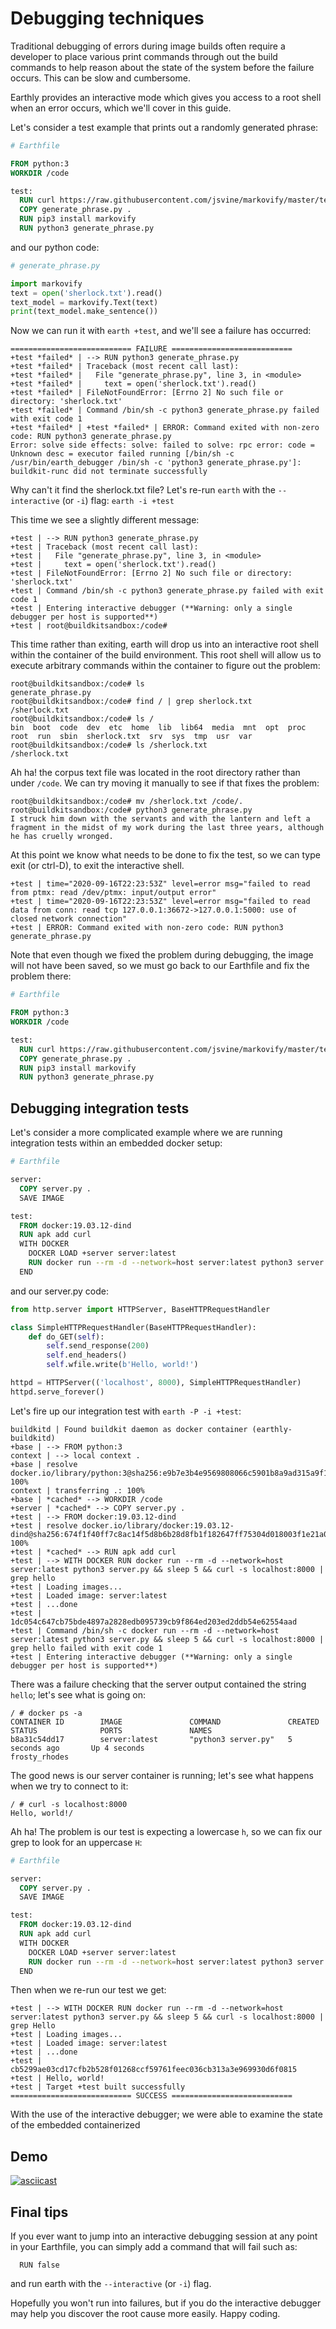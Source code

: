 # Debugging techniques

Traditional debugging of errors during image builds often require a developer to place various print
commands through out the build commands to help reason about the state of the system before the failure occurs.
This can be slow and cumbersome.

Earthly provides an interactive mode which gives you access to a root shell when an error occurs, which we'll
cover in this guide.

Let's consider a test example that prints out a randomly generated phrase:

```Dockerfile
# Earthfile

FROM python:3
WORKDIR /code

test:
  RUN curl https://raw.githubusercontent.com/jsvine/markovify/master/test/texts/sherlock.txt > /sherlock.txt
  COPY generate_phrase.py .
  RUN pip3 install markovify
  RUN python3 generate_phrase.py
```

and our python code:
```Python
# generate_phrase.py

import markovify
text = open('sherlock.txt').read()
text_model = markovify.Text(text)
print(text_model.make_sentence())
```


Now we can run it with `earth +test`, and we'll see a failure has occurred:

```
=========================== FAILURE ===========================
+test *failed* | --> RUN python3 generate_phrase.py
+test *failed* | Traceback (most recent call last):
+test *failed* |   File "generate_phrase.py", line 3, in <module>
+test *failed* |     text = open('sherlock.txt').read()
+test *failed* | FileNotFoundError: [Errno 2] No such file or directory: 'sherlock.txt'
+test *failed* | Command /bin/sh -c python3 generate_phrase.py failed with exit code 1
+test *failed* | +test *failed* | ERROR: Command exited with non-zero code: RUN python3 generate_phrase.py
Error: solve side effects: solve: failed to solve: rpc error: code = Unknown desc = executor failed running [/bin/sh -c  /usr/bin/earth_debugger /bin/sh -c 'python3 generate_phrase.py']: buildkit-runc did not terminate successfully
```

Why can't it find the sherlock.txt file? Let's re-run `earth` with the `--interactive` (or `-i`) flag: `earth -i +test`

This time we see a slightly different message:

```
+test | --> RUN python3 generate_phrase.py
+test | Traceback (most recent call last):
+test |   File "generate_phrase.py", line 3, in <module>
+test |     text = open('sherlock.txt').read()
+test | FileNotFoundError: [Errno 2] No such file or directory: 'sherlock.txt'
+test | Command /bin/sh -c python3 generate_phrase.py failed with exit code 1
+test | Entering interactive debugger (**Warning: only a single debugger per host is supported**)
+test | root@buildkitsandbox:/code#
```

This time rather than exiting, earth will drop us into an interactive root shell within the container of the build environment.
This root shell will allow us to execute arbitrary commands within the container to figure out the problem:

```
root@buildkitsandbox:/code# ls
generate_phrase.py
root@buildkitsandbox:/code# find / | grep sherlock.txt
/sherlock.txt
root@buildkitsandbox:/code# ls /
bin  boot  code  dev  etc  home  lib  lib64  media  mnt  opt  proc  root  run  sbin  sherlock.txt  srv	sys  tmp  usr  var
root@buildkitsandbox:/code# ls /sherlock.txt
/sherlock.txt
```

Ah ha! the corpus text file was located in the root directory rather than under `/code`. We can try moving it manually to see if that fixes the problem:

```
root@buildkitsandbox:/code# mv /sherlock.txt /code/.
root@buildkitsandbox:/code# python3 generate_phrase.py
I struck him down with the servants and with the lantern and left a fragment in the midst of my work during the last three years, although he has cruelly wronged.
```

At this point we know what needs to be done to fix the test, so we can type exit (or ctrl-D), to exit the interactive shell.

```
+test | time="2020-09-16T22:23:53Z" level=error msg="failed to read from ptmx: read /dev/ptmx: input/output error"
+test | time="2020-09-16T22:23:53Z" level=error msg="failed to read data from conn: read tcp 127.0.0.1:36672->127.0.0.1:5000: use of closed network connection"
+test | ERROR: Command exited with non-zero code: RUN python3 generate_phrase.py
```

Note that even though we fixed the problem during debugging, the image will not have been saved, so we must go back to our Earthfile and fix the problem there:

```Dockerfile
# Earthfile

FROM python:3
WORKDIR /code

test:
  RUN curl https://raw.githubusercontent.com/jsvine/markovify/master/test/texts/sherlock.txt > /code/sherlock.txt
  COPY generate_phrase.py .
  RUN pip3 install markovify
  RUN python3 generate_phrase.py
```


## Debugging integration tests

Let's consider a more complicated example where we are running integration tests within an embedded docker setup:

```Dockerfile
# Earthfile

server:
  COPY server.py .
  SAVE IMAGE

test:
  FROM docker:19.03.12-dind
  RUN apk add curl
  WITH DOCKER
    DOCKER LOAD +server server:latest
    RUN docker run --rm -d --network=host server:latest python3 server.py && sleep 5 && curl -s localhost:8000 | grep hello
  END

```

and our server.py code:

```Python
from http.server import HTTPServer, BaseHTTPRequestHandler

class SimpleHTTPRequestHandler(BaseHTTPRequestHandler):
    def do_GET(self):
        self.send_response(200)
        self.end_headers()
        self.wfile.write(b'Hello, world!')

httpd = HTTPServer(('localhost', 8000), SimpleHTTPRequestHandler)
httpd.serve_forever()
```

Let's fire up our integration test with `earth -P -i +test`:

```
buildkitd | Found buildkit daemon as docker container (earthly-buildkitd)
+base | --> FROM python:3
context | --> local context .
+base | resolve docker.io/library/python:3@sha256:e9b7e3b4e9569808066c5901b8a9ad315a9f14ae8d3949ece22ae339fff2cad0 100%
context | transferring .: 100%
+base | *cached* --> WORKDIR /code
+server | *cached* --> COPY server.py .
+test | --> FROM docker:19.03.12-dind
+test | resolve docker.io/library/docker:19.03.12-dind@sha256:674f1f40ff7c8ac14f5d8b6b28d8fb1f182647ff75304d018003f1e21a0d8771 100%
+test | *cached* --> RUN apk add curl
+test | --> WITH DOCKER RUN docker run --rm -d --network=host server:latest python3 server.py && sleep 5 && curl -s localhost:8000 | grep hello
+test | Loading images...
+test | Loaded image: server:latest
+test | ...done
+test | 1dc054c647cb75bde4897a2828edb095739cb9f864ed203ed2ddb54e62554aad
+test | Command /bin/sh -c docker run --rm -d --network=host server:latest python3 server.py && sleep 5 && curl -s localhost:8000 | grep hello failed with exit code 1
+test | Entering interactive debugger (**Warning: only a single debugger per host is supported**)
```



There was a failure checking that the server output contained the string `hello`; let's see what is going on:


```
/ # docker ps -a
CONTAINER ID        IMAGE               COMMAND               CREATED             STATUS              PORTS               NAMES
b8a31c54dd17        server:latest       "python3 server.py"   5 seconds ago       Up 4 seconds                            frosty_rhodes
```

The good news is our server container is running; let's see what happens when we try to connect to it:

```
/ # curl -s localhost:8000
Hello, world!/ 
```

Ah ha! The problem is our test is expecting a lowercase `h`, so we can fix our grep to look for an uppercase `H`:

```Dockerfile
# Earthfile

server:
  COPY server.py .
  SAVE IMAGE

test:
  FROM docker:19.03.12-dind
  RUN apk add curl
  WITH DOCKER
    DOCKER LOAD +server server:latest
    RUN docker run --rm -d --network=host server:latest python3 server.py && sleep 5 && curl -s localhost:8000 | grep Hello
  END
```

Then when we re-run our test we get:

```
+test | --> WITH DOCKER RUN docker run --rm -d --network=host server:latest python3 server.py && sleep 5 && curl -s localhost:8000 | grep Hello
+test | Loading images...
+test | Loaded image: server:latest
+test | ...done
+test | cb5299ae03cd17cfb2b528f01268ccf59761feec036cb313a3e969930d6f0815
+test | Hello, world!
+test | Target +test built successfully
=========================== SUCCESS ===========================
```

With the use of the interactive debugger; we were able to examine the state of the embedded containerized 

## Demo

[![asciicast](https://asciinema.org/a/361170.svg)](https://asciinema.org/a/361170?speed=2)

## Final tips

If you ever want to jump into an interactive debugging session at any point in your Earthfile, you can simply add a command that will fail such as:

```
  RUN false
```

and run earth with the `--interactive` (or `-i`) flag.


Hopefully you won't run into failures, but if you do the interactive debugger may help you discover the root cause more easily. Happy coding.
